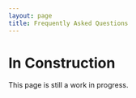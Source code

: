 ```yaml
---
layout: page
title: Frequently Asked Questions
---
```


# In Construction

This page is still a work in progress.
